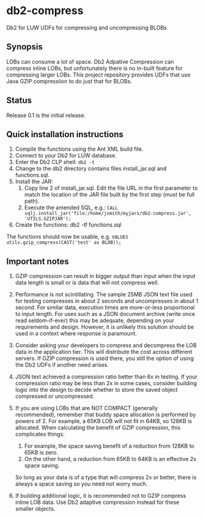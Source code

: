 # db2-compress
Db2 for LUW UDFs for compressing and uncompressing BLOBs

## Synopsis
LOBs can consume a lot of space. Db2 Adpative Compression can compress inline LOBs, but unfortunately there is no in-built feature for compressing larger LOBs. This project repository provides UDFs that use Java GZIP compressiion to do just that for BLOBs.

## Status
Release 0.1 is the initial release.

## Quick installation instructions
1. Compile the functions using the Ant XML build file.
1. Connect to your Db2 for LUW database.
1. Enter the Db2 CLP shell: ``db2 -t``
1. Change to the db2 directory contains files install_jar.sql and functions.sql.
1. Install the JAR:
    1. Copy line 2 of install_jar.sql. Edit the file URL in the first parameter to match the location of the JAR file built by the first step (must be full path).
    1. Execute the amended SQL, e.g.: ``CALL sqlj.install_jar('file:/home/jsmith/myjars/db2-compress.jar', 'UTILS.GZIPJAR');``
1. Create the functions: db2 -tf functions.sql

The functions should now be usable, e.g. ``VALUES utils.gzip_compress(CAST('test' as BLOB));``

## Important notes
1. GZIP compression can result in bigger output than input when the input data length is small or is data that will not compress well.
1. Performance is not scintillating. The sample 25MB JSON text file used for testing compresses in about 2 seconds and uncompresses in about 1 second. For similar data, execution times are more-or-less proportional to input length. For uses such as a JSON document archive (write once read seldom-if-ever) this may be adequate, depending on your requirements and design. However, it is unlikely this solution should be used in a context where response is paramount.
1. Consider asking your developers to compress and decompress the LOB data in the application tier. This will distribute the cost across different servers. If GZIP compression is used there, you still the option of using the Db2 UDFs if another need arises.
1. JSON text achieved a compression ratio better than 6x in testing. If your compression ratio may be less than 2x in some cases, consider building logic into the design to decide whether to store the saved object compressed or uncompressed.
1. If you are using LOBs that are NOT COMPACT (generally recommended), remember that buddy space allocation is performed by powers of 2. For example, a 65KB LOB will not fit in 64KB, so 128KB is allocated. When calculating the benefit of GZIP compression, this complicates things:
    1. For example, the space saving benefit of a reduction from 128KB to 65KB is zero.
    1. On the other hand, a reduction from 65KB to 64KB is an effective 2x space saving.

    So long as your data is of a type that will compress 2x or better, there is always a space saving so you need not worry much.
1. If building additional logic, it is recommended not to GZIP compress inline LOB data. Use Db2 adaptive compression instead for these smaller objects.


